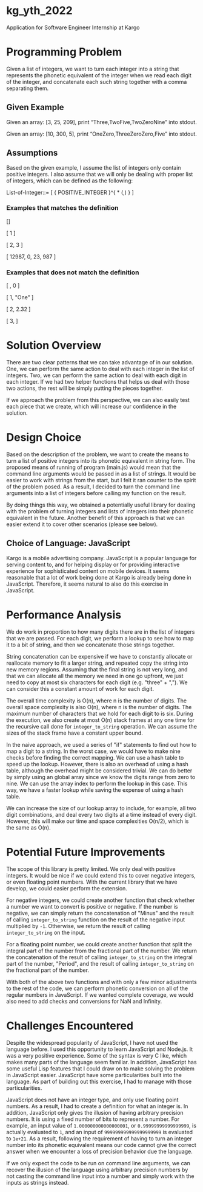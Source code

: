 # kg_yth_2022
Application for Software Engineer Internship at Kargo

# Programming Problem
Given a list of integers, we want to turn each integer into a string that represents the phonetic equivalent of the integer when we read each digit of the integer, and concatenate each such string together with a comma separating them.

## Given Example
Given an array: [3, 25, 209], print “Three,TwoFive,TwoZeroNine” into stdout.

Given an array: [10, 300, 5], print “OneZero,ThreeZeroZero,Five” into stdout.

## Assumptions
Based on the given example, I assume the list of integers only contain positive integers. I also assume that we will only be dealing with proper list of integers, which can be defined as the following:

List-of-Integer::= [ { POSITIVE_INTEGER }^{ * (,) } ]

### Examples that matches the definition
[]

[ 1 ]

[ 2, 3 ]

[ 12987, 0, 23, 987 ]

### Examples that does not match the definition
[ , 0 ]

[ 1, "One" ]

[ 2, 2.32 ]

[ 3, ]

# Solution Overview
There are two clear patterns that we can take advantage of in our solution.
One, we can perform the same action to deal with each integer in the list of integers. Two, we can perform the same action to deal with each digit in each integer. If we had two helper functions that helps us deal with those two actions, the rest will be simply putting the pieces together.

If we approach the problem from this perspective, we can also easily test each piece that we create, which will increase our confidence in the solution.

# Design Choice
Based on the description of the problem, we want to create the means to turn a list of positive integers into its phonetic equivalent in string form. The proposed means of running of program (main.js) would mean that the command line arguments would be passed in as a list of strings. It would be easier to work with strings from the start, but I felt it ran counter to the spirit of the problem posed. As a result, I decided to turn the command line arguments into a list of integers before calling my function on the result.

By doing things this way, we obtained a potentially useful library for dealing with the problem of turning integers and lists of integers into their phonetic equivalent in the future. Another benefit of this approach is that we can easier extend it to cover other scenarios (please see below).

## Choice of Language: JavaScript
Kargo is a mobile advertising company. JavaScript is a popular language for serving content to, and for helping display or for providing interactive experience for sophisticated content on mobile devices. It seems reasonable that a lot of work being done at Kargo is already being done in JavaScript. Therefore, it seems natural to also do this exercise in JavaScript.

# Performance Analysis
We do work in proportion to how many digits there are in the list of integers that we are passed. For each digit, we perform a lookup to see how to map it to a bit of string, and then we concatenate those strings together.

String concatenation can be expensive if we have to constantly allocate or reallocate memory to fit a larger string, and repeated copy the string into new memory regions. Assuming that the final string is not very long, and that we can allocate all the memory we need in one go upfront, we just need to copy at most six characters for each digit  (e.g. "three" + ","). We can consider this a constant amount of work for each digit.

The overall time complexity is O(n), where n is the number of digits. The overall space complexity is also O(n), where n is the number of digits. The maximum number of characters that we hold for each digit to is six. During the execution, we also create at most O(n) stack frames at any one time for the recursive call done for `integer_to_string` operation. We can assume the sizes of the stack frame have a constant upper bound.

In the naive approach, we used a series of "if" statements to find out how to map a digit to a string. In the worst case, we would have to make nine checks before finding the correct mapping. We can use a hash table to speed up the lookup. However, there is also an overhead of using a hash table, although the overhead might be considered trivial. We can do better by simply using an global array since we know the digits range from zero to nine. We can use the array index to perform the lookup in this case. This way, we have a faster lookup while saving the expense of using a hash table.

We can increase the size of our lookup array to include, for example, all two digit combinations, and deal every two digits at a time instead of every digit. However, this will make our time and space complexities O(n/2), which is the same as O(n).

# Potential Future Improvements
The scope of this library is pretty limited. We only deal with positive integers. It would be nice if we could extend this to cover negative integers, or even floating point numbers. With the current library that we have develop, we could easier perform the extension.

For negative integers, we could create another function that check whether a number we want to convert is positive or negative. If the number is negative, we can simply return the concatenation of "Minus" and the result of calling `integer_to_string` function on the result of the negative input multiplied by `-1`. Otherwise, we return the result of calling `integer_to_string` on the input.

For a floating point number, we could create another function that split the integral part of the number from the fractional part of the number. We return the concatenation of the result of calling `integer_to_string` on the integral part of the number, "Period", and the result of calling `integer_to_string` on the fractional part of the number.

With both of the above two functions and with only a few minor adjustments to the rest of the code, we can perform phonetic conversion on all of the regular numbers in JavaScript. If we wanted complete coverage, we would also need to add checks and conversions for NaN and Infinity.

# Challenges Encountered
Despite the widespread popularity of JavaScript, I have not used the language before. I used this opportunity to learn JavaScript and Node.js. It was a very positive experience. Some of the syntax is very C like, which makes many parts of the language seem familiar. In addition, JavaScript has some useful Lisp features that I could draw on to make solving the problem in JavaScript easier. JavaScript have some particularities built into the language. As part of building out this exercise, I had to manage with those particularities.

JavaScript does not have an integer type, and only use floating point numbers. As a result, I had to create a definition for what an integer is. In addition, JavaScript only gives the illusion of having arbitrary precision numbers. It is using a fixed number of bits to represent a number. For example, an input value of `1.000000000000000001`, or `0.99999999999999999`, is actually evaluated to `1`, and an input of `999999999999999999999` is evaluated to `1e+21`. As a result, following the requirement of having to turn an integer number into its phonetic equivalent means our code cannot give the correct answer when we encounter a loss of precision behavior due the language.

If we only expect the code to be run on command line arguments, we can recover the illusion of the language using arbitrary precision numbers by not casting the command line input into a number and simply work with the inputs as strings instead.
